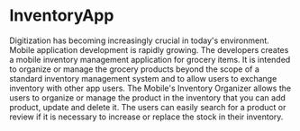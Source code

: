 # InventoryApp

  Digitization has becoming increasingly crucial in today's environment. Mobile application development is rapidly growing. The developers creates a mobile inventory management application for grocery items. It is intended to organize or manage the grocery products beyond the scope of a standard inventory management system and to allow users to exchange inventory with other app users.
	The Mobile's Inventory Organizer allows the users to organize or manage the product in the inventory that you can add product, update and delete it. The users can easily search for a product or review if it is necessary to increase or replace the stock in their inventory. 
